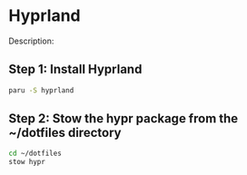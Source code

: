 # Hyprland

Description:


## Step 1: Install Hyprland

```bash
paru -S hyprland
```

## Step 2: Stow the hypr package from the ~/dotfiles directory

```bash
cd ~/dotfiles
stow hypr
```

